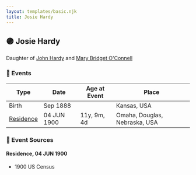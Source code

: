 ```yaml
---
layout: templates/basic.njk
title: Josie Hardy
---
```

## 🟣 Josie Hardy

Daughter of [John Hardy](/people/5/56182816) and [Mary Bridget O'Connell](/people/4/47047024)

### 📆 Events

Type | Date | Age at Event | Place
------ | ------ | ------ | ------
Birth | Sep 1888 |  | Kansas, USA
[Residence](#event-event-0) | 04 JUN 1900 | 11y, 9m, 4d | Omaha, Douglas, Nebraska, USA

### 📰 Event Sources

#### <a id="event-event-0"></a> Residence, 04 JUN 1900
* 1900 US Census

